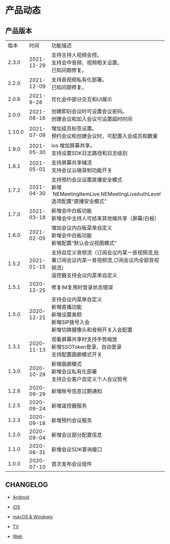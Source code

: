 # 产品动态

## 产品版本

<table>
 <tr>
 	<td width="100px">版本</td>
	<td width="150px" >时间</td>
	<td>功能描述</td>
 </tr>
 <tr>
 	<td>2.3.0 </td>
	<td>2021-12-29</td>
	<td>支持主持人视频会控。</br> 支持会中音频、视频相关设置。 </br> 已知问题修复。   </td>
 </tr>
<tr>
 	<td>2.2.0 </td>
	<td>2021-12-09</td>
	<td>支持音视频私有化部署。</br> 已知问题修复。   </td>
 </tr>
 <tr>
 	<td>2.0.6 </td>
	<td>2021-9-28</td>
	<td>优化会中部分交互和UI展示   </td>
 </tr>
  <tr>
 	<td>2.0.0 </td>
	<td>2021-08-16</td>
	<td>创建即刻会议时可设置会议密码。</br> 创建会议和加入会议可设置超时时间   </td>
  </tr>
  <tr>
    <td> 1.10.0 </td>
	<td>2021-07-09</td>
    <td> 增加成员标签设置。</br> 预约会议和创建会议时，可配置入会成员和数量</td>
 </tr>
  <tr>
    <td >1.9.0 </td>
	<td>2021-05-30</td>
    <td>ios 增加屏幕共享。 </br> 支持设置SDK日志路径和日志级别 </td>
 </tr>
   <tr>
	<td>1.8.1</td>
  <td>2021-05-01</td>
  <td>支持屏幕共享辅流 </br>支持会议云端录制功能开关</td>
 </tr>
   <tr>
	<td>1.7.2</td>
  <td>2021-04-30</td>
  <td>支持预约会议设置直播安全模式 </br>新增`NEMeetingItemLive.NEMeetingLiveAuthLevel`选项配置“直播安全模式”</td>
 </tr>
  <tr>
	<td>1.7.0</td>
  <td>2021-03-18</td>
  <td>新增会中白板功能 </br>新增会中主持人可结束其他端共享（屏幕/白板）</td>
 </tr>
 <tr>
	<td>1.6.0</td>
  <td>2021-02-05</td>
  <td>增加会议内白板菜单自定义 </br>新增会中白板功能</br>新增配置“默认会议视图模式”</td>
 </tr>
   <tr>
	<td>1.5.2</td>
  <td>2021-01-15</td>
  <td>支持自定义音频流（订阅会议内某一音视频流,批量订阅会议内某一音视频流,订阅会议内全部音视频流） </br>遥控器支持会议内菜单自定义</td>
 </tr>
 <tr>
	<td>1.5.1</td>
  <td>2020-12-25</td>
  <td>修复IM复用时登录状态错误</td>
 </tr>
  <tr>
	<td>1.5.0</td>
  <td>2020-12-21</td>
  <td>支持会议内菜单自定义</br>新增直播功能</br>新增设置美颜</br>新增SIP拨号入会 </br>新增切换摄像头和音频开关入会配置</td>
 </tr>
   <tr>
	<td>1.3.1</td>
  <td>2020-11-13</td>
  <td>观看屏幕共享时支持手势缩放</br>新增SSOToken登录、自动登录</br>支持配置画廊模式开关</td>
 </tr>
   <tr>
	<td>1.3.0</td>
  <td>2020-10-29</td>
  <td>新增画廊模式</br>新增会议私有化部署</br>支持企业客户自定义个人会议短号</td>
 </tr>
   <tr>
	<td>1.2.6</td>
  <td>2020-09-29</td>
  <td>新增账号信息过期通知</td>
  <tr>
<td>1.2.5</td>
  <td>2020-09-24</td>
  <td>新增遥控器服务</td>
</tr>
<tr>
	<td>1.2.3</td>
  <td>2020-09-18</td>
  <td>新增预约会议服务</td>
</tr>
<tr><td>1.2.0</td>
  <td>2020-09-04</td>
  <td>新增会议部分配置信息</td></tr>
<tr><td>1.1.0</td>
  <td>2020-08-31</td>
  <td>新增会议SDK查询接口</td></tr>
<tr><td>1.0.0</td>
  <td>2020-07-10</td>
  <td>首次发布会议组件</td></tr>
</table>

## CHANGELOG

 - [Android](CHANGELOG_Android.md)

 - [iOS](CHANGELOG_iOS.md)

 - [macOS & Windows](CHANGELOG_macOS&Windows.md)

 - [TV](CHANGELOG_TV.md)

 - [Web](CHANGELOG_Web.md)
